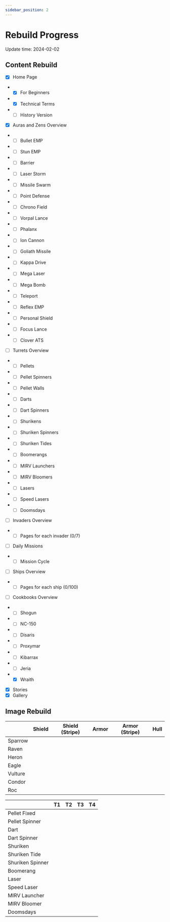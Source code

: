```yaml
---
sidebar_position: 2
---
```


# Rebuild Progress

Update time: 2024-02-02

## Content Rebuild

- [x] Home Page
- - [x] For Beginners
- - [x] Technical Terms
- - [ ] History Version
- [x] Auras and Zens Overview
- - [ ] Bullet EMP
- - [ ] Stun EMP
- - [ ] Barrier
- - [ ] Laser Storm
- - [ ] Missile Swarm
- - [ ] Point Defense
- - [ ] Chrono Field
- - [ ] Vorpal Lance
- - [ ] Phalanx
- - [ ] Ion Cannon
- - [ ] Goliath Missile
- - [ ] Kappa Drive
- - [ ] Mega Laser
- - [ ] Mega Bomb
- - [ ] Teleport
- - [ ] Reflex EMP
- - [ ] Personal Shield
- - [ ] Focus Lance
- - [ ] Clover ATS
- [ ] Turrets Overview
- - [ ] Pellets
- - [ ] Pellet Spinners
- - [ ] Pellet Walls
- - [ ] Darts
- - [ ] Dart Spinners
- - [ ] Shurikens
- - [ ] Shuriken Spinners
- - [ ] Shuriken Tides
- - [ ] Boomerangs
- - [ ] MIRV Launchers
- - [ ] MIRV Bloomers
- - [ ] Lasers
- - [ ] Speed Lasers
- - [ ] Doomsdays
- [ ] Invaders Overview
- - [ ] Pages for each invader (0/7)
- [ ] Daily Missions
- - [ ] Mission Cycle
- [ ] Ships Overview
- - [ ] Pages for each ship (0/100)
- [ ] Cookbooks Overview
- - [ ] Shogun
- - [ ] NC-150
- - [ ] Disaris
- - [ ] Proxymar
- - [ ] Kibarrax
- - [ ] Jeria
- - [x] Wraith
- [x] Stories
- [x] Gallery

## Image Rebuild

|         | Shield | Shield (Stripe) | Armor | Armor (Stripe) | Hull |
| ------- | ------ | --------------- | ----- | -------------- | ---- |
| Sparrow |        |                 |       |                |      |
| Raven   |        |                 |       |                |      |
| Heron   |        |                 |       |                |      |
| Eagle   |        |                 |       |                |      |
| Vulture |        |                 |       |                |      |
| Condor  |        |                 |       |                |      |
| Roc     |        |                 |       |                |      |

|                  | T1   | T2   | T3   | T4   |
| ---------------- | ---- | ---- | ---- | ---- |
| Pellet Fixed     |      |      |      |      |
| Pellet Spinner   |      |      |      |      |
| Dart             |      |      |      |      |
| Dart Spinner     |      |      |      |      |
| Shuriken         |      |      |      |      |
| Shuriken Tide    |      |      |      |      |
| Shuriken Spinner |      |      |      |      |
| Boomerang        |      |      |      |      |
| Laser            |      |      |      |      |
| Speed Laser      |      |      |      |      |
| MIRV Launcher    |      |      |      |      |
| MIRV Bloomer     |      |      |      |      |
| Doomsdays        |      |      |      |      |